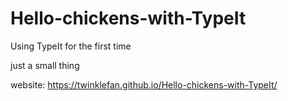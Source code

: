 # Hello-chickens-with-TypeIt
Using TypeIt for the first time

just a small thing


website: https://twinklefan.github.io/Hello-chickens-with-TypeIt/
